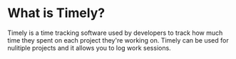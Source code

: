 # What is Timely?

Timely is a time tracking software used by developers to track how much time they spent on each project they're working on.
Timely can be used for nulitiple projects and it allows you to log work sessions.
